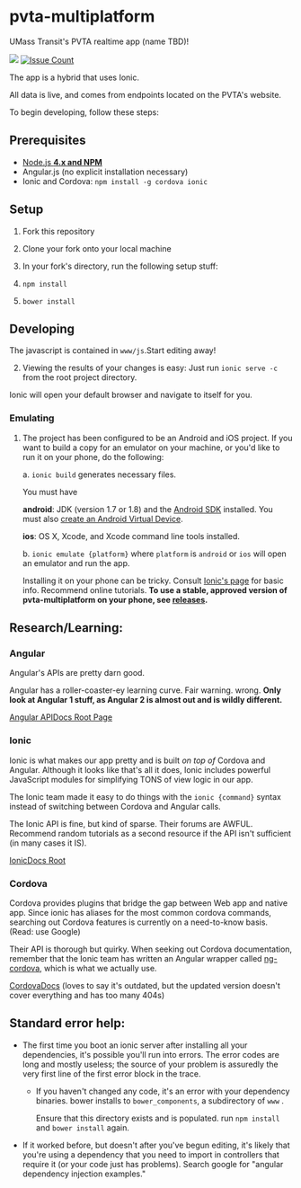# pvta-multiplatform 

UMass Transit's PVTA realtime app (name TBD)!

<a href="https://codeclimate.com/github/umts/pvta-multiplatform"><img src="https://codeclimate.com/github/umts/pvta-multiplatform/badges/gpa.svg" /></a>
[![Issue Count](https://codeclimate.com/github/umts/pvta-multiplatform/badges/issue_count.svg)](https://codeclimate.com/github/umts/pvta-multiplatform)

The app is a hybrid that uses Ionic.

All data is live, and comes from endpoints located on the PVTA's website.

To begin developing, follow these steps:

## Prerequisites
- [Node.js <b>4.x and NPM</b>](https://nodejs.org/en/)
- Angular.js (no explicit installation necessary)
- Ionic and Cordova: `npm install -g cordova ionic`

## Setup

1. Fork this repository

1. Clone your fork onto your local machine

1. In your fork's directory, run the following setup stuff:
  1. `npm install`
  2. `bower install`

## Developing

The javascript is contained in `www/js`.Start editing away!

2. Viewing the results of your changes is easy:
   Just run `ionic serve -c` from the root project directory.

  Ionic will open your default browser and navigate to itself for you.

### Emulating

1. The project has been configured to be an Android and iOS project.  If you want to build a
   copy for an emulator on your machine, or you'd like to run it on your phone, do the following:

   a. `ionic build` generates necessary files.
   
      You must have
      
      **android**: JDK (version 1.7 or 1.8) and the [Android SDK](http://developer.android.com/sdk/installing/index.html) installed.
      You must also [create an Android Virtual Device](http://developer.android.com/tools/devices/managing-avds.html).
      
      **ios**: OS X, Xcode, and Xcode command line tools installed.
   
   b. `ionic emulate {platform}` where `platform` is `android` or `ios` will open an emulator and run the app.
   
   Installing it on your phone can be tricky.  Consult [Ionic's page](http://ionicframework.com/docs/guide/testing.html) for basic info.  Recommend online tutorials.  **To use a stable, approved version of pvta-multiplatform on your phone, see [releases](https://github.com/umts/pvta-multiplatform/releases).**
   
## Research/Learning:

### Angular

Angular's APIs are pretty darn good.

Angular has a roller-coaster-ey learning curve. Fair warning.
wrong.  **Only look at Angular 1 stuff, as Angular 2 is almost out and is wildly different.**

[Angular APIDocs Root Page](https://docs.angularjs.org/api)

### Ionic

Ionic is what makes our app pretty and is built *on top of* Cordova and Angular.  Although it looks like that's all it does, Ionic includes powerful JavaScript modules for simplifying TONS of view logic in our app.

The Ionic team made it easy to do things with the `ionic {command}` syntax instead of switching between
Cordova and Angular calls.

The Ionic API is fine, but kind of sparse.  Their forums are AWFUL. 
Recommend random tutorials as a second resource if the API isn't sufficient (in many cases it IS).

[IonicDocs Root](http://ionicframework.com/docs/)

### Cordova

Cordova provides plugins that bridge the gap between Web app and native app. Since ionic has aliases for the most
common cordova commands, searching out Cordova features is currently on a need-to-know basis.  (Read: use Google)

Their API is thorough but quirky.  When seeking out Cordova documentation, remember that the Ionic team has written an Angular wrapper called [ng-cordova](http://ngcordova.com), which is what we actually use.

[CordovaDocs](https://cordova.apache.org/docs/en/5.0.0/) (loves to say it's outdated, but the updated version
doesn't cover everything and has too many 404s)

## Standard error help:

- The first time you boot an ionic server after installing all your dependencies, it's possible you'll run into errors.
The error codes are long and mostly useless; the source of your problem is assuredly the very first line of the first error block in the trace.
  - If you haven't changed any code, it's an error with your dependency binaries.
    bower installs to `bower_components`, a subdirectory of `www` . 

    Ensure that this directory exists and is populated.  run `npm install` and `bower install` again.
    
 - If it worked before, but doesn't after you've begun editing, it's likely that you're using a dependency that you need to import in controllers that require it (or your code just has problems). Search google for "angular dependency injection examples."
